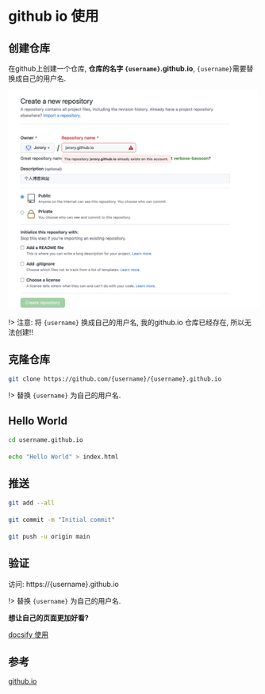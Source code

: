 # github io 使用

## 创建仓库

在github上创建一个仓库, **仓库的名字 `{username}`.github.io**, `{username}`需要替换成自己的用户名.

![github create github.io repo](./_images/github-io-create-repo.png)

!> 注意: 将 `{username}` 换成自己的用户名, 我的github.io 仓库已经存在, 所以无法创建!!

## 克隆仓库

```bash
git clone https://github.com/{username}/{username}.github.io
```

!> 替换 `{username}` 为自己的用户名.

## Hello World

```bash
cd username.github.io

echo "Hello World" > index.html
```

## 推送

```bash
git add --all

git commit -m "Initial commit"

git push -u origin main
```

## 验证

访问: https://{username}.github.io

!> 替换 `{username}` 为自己的用户名.

**想让自己的页面更加好看?**

[docsify 使用](/OpsDev/docsify.md)

## 参考

[github.io](github.io)
